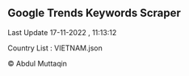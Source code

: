 

## Google Trends Keywords Scraper 
 
Last Update 17-11-2022 , 11:13:12

Country List :
VIETNAM.json



© Abdul Muttaqin 
